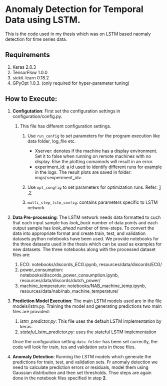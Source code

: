 # Anomaly Detection for Temporal Data using LSTM.
This is the code used in my thesis which was on LSTM based naomaly detection for time series data. 

## Requirements
1. Keras 2.0.3
2. TensorFlow 1.0.0
3. sickit-learn 0.18.2
4. GPyOpt 1.0.3. (only required for hyper-parameter tuning)


## How to Execute:
1. **Configutation**: First set the configuration settings in configuration/config.py.
    1. This file has different configuration settings.
        1. Use `run_config` to set parameters for the program execution
         like data folder, log_file etc.
            * Xserver: denotes if the machine has a display environment. Set it to false when
                       running on remote machines with no display. Else the plotting comamnds will result in an error.
            * experiment_id: a id used to identify different runs for example in the logs. The result plots are saved in folder: imgs/<experiment_id>.

        2. Use `opt_congfig` to set parameters for optimization runs. Refer:
           [1](https://github.com/SheffieldML/GPyOpt) ,[2](http://pythonhosted.org/GPyOpt/)

        3. `multi_step_lstm_config`: contains parameters specific to LSTM network


2. **Data Pre-processing**: The LSTM network needs data formatted to cuch that each input
 sample has *look_back* number of data points and each output sample has *look_ahead* number
 of time-steps. To convert the data into appropriate format and create train, test,  and validation datasets python notebooks have been used.
 We provide notebooks for the three datasets used in the thesis which can be used as examples for new datasets.
 The three notebooks along with the processed dataset files are:
    1. ECG: notebooks/discords_ECG.ipynb, resources/data/discords/ECG/
    2. power_consumption: notebooks/discords_power_consumption.ipynb, resources/data/discords/dutch_power/
    3. machine_temperature: notebooks/NAB_machine_temp.ipynb, resources/data/nab/nab_machine_temperature/

3. **Prediction Model Execution**: The main LSTM models used are in the file models/lstm.py. Training the model and generating predictions two main files
    are provided:
     1. *lstm_predictor.py*: This file uses the default LSTM implementation by keras.
     2. *stateful_lstm_predictor.py*: uses the stateful LSTM implementation

    Once the configuration setting `data_folder` has been set correctly, the code will look for train, tes and validation sets in those files.


4. **Anomaly Detection**:
Running the LSTM models which generate the predictions for train, test, and validation sets. Fr anomaly detection we need to calculate prediction errors or residuals,
model them using Gaussian distribution and then set thresholds. Thse steps are again done in the notebook files specified in step **2**.

